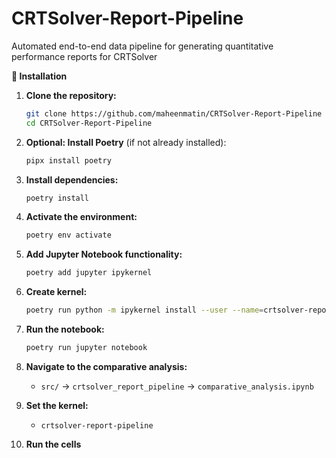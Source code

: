 # CRTSolver-Report-Pipeline
Automated end-to-end data pipeline for generating quantitative performance reports for CRTSolver

**🧰 Installation**

1. **Clone the repository:**
   ```bash
   git clone https://github.com/maheenmatin/CRTSolver-Report-Pipeline
   cd CRTSolver-Report-Pipeline
   ```

2. **Optional: Install Poetry** (if not already installed):
   ```bash
   pipx install poetry
   ```

3. **Install dependencies:**
   ```bash
   poetry install
   ```

4. **Activate the environment:**
   ```bash
   poetry env activate
   ```

5. **Add Jupyter Notebook functionality:**
   ```bash
   poetry add jupyter ipykernel
   ```

6. **Create kernel:**
   ```bash
   poetry run python -m ipykernel install --user --name=crtsolver-report-pipeline
   ```

7. **Run the notebook:**
   ```bash
   poetry run jupyter notebook
   ```

8. **Navigate to the comparative analysis:**
   - `src/` -> `crtsolver_report_pipeline` -> `comparative_analysis.ipynb`

9. **Set the kernel:**
   - `crtsolver-report-pipeline`

10. **Run the cells**
